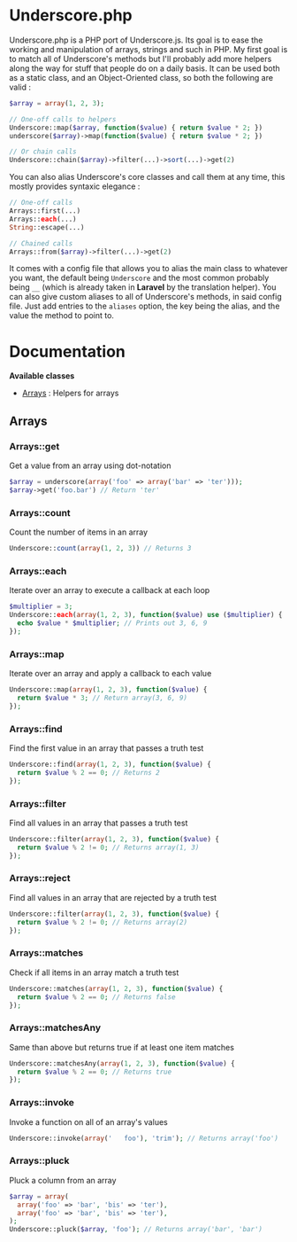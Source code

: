 # Underscore.php

Underscore.php is a PHP port of Underscore.js. Its goal is to ease the working and manipulation of arrays, strings and such in PHP. My first goal is to match all of Underscore's methods but I'll probably add more helpers along the way for stuff that people do on a daily basis.
It can be used both as a static class, and an Object-Oriented class, so both the following are valid :

```php
$array = array(1, 2, 3);

// One-off calls to helpers
Underscore::map($array, function($value) { return $value * 2; })
underscore($array)->map(function($value) { return $value * 2; })

// Or chain calls
Underscore::chain($array)->filter(...)->sort(...)->get(2)
```

You can also alias Underscore's core classes and call them at any time, this mostly provides syntaxic elegance :

```php
// One-off calls
Arrays::first(...)
Arrays::each(...)
String::escape(...)

// Chained calls
Arrays::from($array)->filter(...)->get(2)
```

It comes with a config file that allows you to alias the main class to whatever you want, the default being `Underscore` and the most common probably being `__` (which is already taken in **Laravel** by the translation helper).
You can also give custom aliases to all of Underscore's methods, in said config file. Just add entries to the `aliases` option, the key being the alias, and the value the method to point to.

# Documentation

**Available classes**
- [Arrays][] : Helpers for arrays

## Arrays

### Arrays::get

Get a value from an array using dot-notation

```php
$array = underscore(array('foo' => array('bar' => 'ter')));
$array->get('foo.bar') // Return 'ter'
```

### Arrays::count

Count the number of items in an array

```php
Underscore::count(array(1, 2, 3)) // Returns 3
```

### Arrays::each

Iterate over an array to execute a callback at each loop

```php
$multiplier = 3;
Underscore::each(array(1, 2, 3), function($value) use ($multiplier) {
  echo $value * $multiplier; // Prints out 3, 6, 9
});
```

### Arrays::map

Iterate over an array and apply a callback to each value

```php
Underscore::map(array(1, 2, 3), function($value) {
  return $value * 3; // Return array(3, 6, 9)
});
```

### Arrays::find

Find the first value in an array that passes a truth test

```php
Underscore::find(array(1, 2, 3), function($value) {
  return $value % 2 == 0; // Returns 2
});
```

### Arrays::filter

Find all values in an array that passes a truth test

```php
Underscore::filter(array(1, 2, 3), function($value) {
  return $value % 2 != 0; // Returns array(1, 3)
});
```

### Arrays::reject

Find all values in an array that are rejected by a truth test

```php
Underscore::filter(array(1, 2, 3), function($value) {
  return $value % 2 != 0; // Returns array(2)
});
```

### Arrays::matches

Check if all items in an array match a truth test

```php
Underscore::matches(array(1, 2, 3), function($value) {
  return $value % 2 == 0; // Returns false
});
```

### Arrays::matchesAny

Same than above but returns true if at least one item matches

```php
Underscore::matchesAny(array(1, 2, 3), function($value) {
  return $value % 2 == 0; // Returns true
});
```

### Arrays::invoke

Invoke a function on all of an array's values

```php
Underscore::invoke(array('   foo'), 'trim'); // Returns array('foo')
```

### Arrays::pluck

Pluck a column from an array

```php
$array = array(
  array('foo' => 'bar', 'bis' => 'ter'),
  array('foo' => 'bar', 'bis' => 'ter'),
);
Underscore::pluck($array, 'foo'); // Returns array('bar', 'bar')
```

[Arrays]: #arrays
